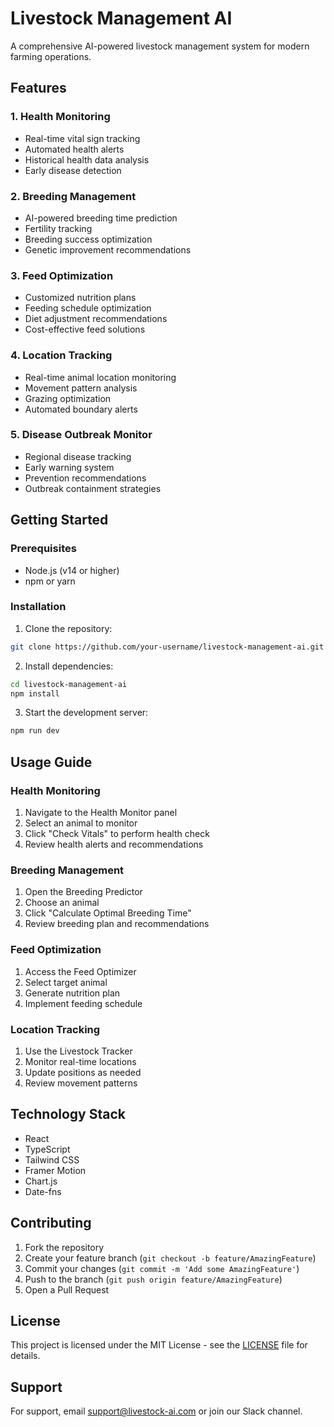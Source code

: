 # Livestock Management AI

A comprehensive AI-powered livestock management system for modern farming operations.

## Features

### 1. Health Monitoring
- Real-time vital sign tracking
- Automated health alerts
- Historical health data analysis
- Early disease detection

### 2. Breeding Management
- AI-powered breeding time prediction
- Fertility tracking
- Breeding success optimization
- Genetic improvement recommendations

### 3. Feed Optimization
- Customized nutrition plans
- Feeding schedule optimization
- Diet adjustment recommendations
- Cost-effective feed solutions

### 4. Location Tracking
- Real-time animal location monitoring
- Movement pattern analysis
- Grazing optimization
- Automated boundary alerts

### 5. Disease Outbreak Monitor
- Regional disease tracking
- Early warning system
- Prevention recommendations
- Outbreak containment strategies

## Getting Started

### Prerequisites
- Node.js (v14 or higher)
- npm or yarn

### Installation

1. Clone the repository:
```bash
git clone https://github.com/your-username/livestock-management-ai.git
```

2. Install dependencies:
```bash
cd livestock-management-ai
npm install
```

3. Start the development server:
```bash
npm run dev
```

## Usage Guide

### Health Monitoring
1. Navigate to the Health Monitor panel
2. Select an animal to monitor
3. Click "Check Vitals" to perform health check
4. Review health alerts and recommendations

### Breeding Management
1. Open the Breeding Predictor
2. Choose an animal
3. Click "Calculate Optimal Breeding Time"
4. Review breeding plan and recommendations

### Feed Optimization
1. Access the Feed Optimizer
2. Select target animal
3. Generate nutrition plan
4. Implement feeding schedule

### Location Tracking
1. Use the Livestock Tracker
2. Monitor real-time locations
3. Update positions as needed
4. Review movement patterns

## Technology Stack

- React
- TypeScript
- Tailwind CSS
- Framer Motion
- Chart.js
- Date-fns

## Contributing

1. Fork the repository
2. Create your feature branch (`git checkout -b feature/AmazingFeature`)
3. Commit your changes (`git commit -m 'Add some AmazingFeature'`)
4. Push to the branch (`git push origin feature/AmazingFeature`)
5. Open a Pull Request

## License

This project is licensed under the MIT License - see the [LICENSE](LICENSE) file for details.

## Support

For support, email support@livestock-ai.com or join our Slack channel.